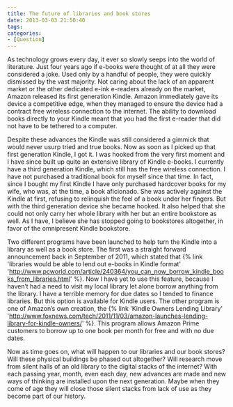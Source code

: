 ```yaml
---
title: The future of libraries and book stores
date: 2013-03-03 21:50:40
tags:
categories: 
- [Question]
---
```

As technology grows every day, it ever so slowly seeps into the world of literature.  Just four years ago if e-books were thought of at all they were considered a joke.  Used only by a handful of people, they were quickly dismissed by the vast majority.  Not caring about the lack of an apparent market or the other dedicated e-ink e-readers already on the market, Amazon released its first generation Kindle.  <!-- more -->Amazon immediately gave its device a competitive edge, when they managed to ensure the device had a contract free wireless connection to the internet.  The ability to download books directly to your Kindle meant that you had the first e-reader that did not have to be tethered to a computer.

Despite these advances the Kindle was still considered a gimmick that would never usurp tried and true books.  Now as soon as I picked up that first generation Kindle, I got it.  I was hooked from the very first moment and I have since built up quite an extensive library of Kindle e-books.  I currently have a third generation Kindle, which still has the free wireless connection.  I have not purchased a traditional book for myself since that time.  In fact, since I bought my first Kindle I have only purchased hardcover books for my wife, who was, at the time, a book aficionado.  She was actively against the Kindle at first, refusing to relinquish the feel of a book under her fingers.  But with the third generation device she became hooked. It also helped that she could not only carry her whole library with her but an entire bookstore as well.  As I have, I believe she has stopped going to bookstores altogether, in favor of the omnipresent Kindle bookstore.

Two different programs have been launched to help turn the Kindle into a library as well as a book store.  The first was a straight forward announcement back in September of 2011, which stated that {% link 'libraries would be able to lend out e-books in Kindle format' 'http://www.pcworld.com/article/240364/you_can_now_borrow_kindle_books_from_libraries.html' %}.  Now I have yet to use this feature, because I haven’t had a need to visit my local library let alone borrow anything from the library.  I have a terrible memory for due dates so I tended to finance libraries.  But this option is available for Kindle users.  The other program is one of Amazon’s own creation, the {% link 'Kindle Owners Lending Library' 'http://www.foxnews.com/tech/2011/11/03/amazon-launches-lending-library-for-kindle-owners/' %}.  This program allows Amazon Prime customers to borrow up to one book per month for free and with no due dates.

Now as time goes on, what will happen to our libraries and our book stores?  Will these physical buildings be phased out altogether?  Will research move from silent halls of an old library to the digital stacks of the internet?  With each passing year, month, even each day, new advances are made and new ways of thinking are installed upon the next generation.  Maybe when they come of age they will close those silent stacks from lack of use as they become part of our history.